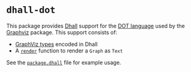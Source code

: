 # `dhall-dot`

This package provides [Dhall](https://dhall-lang.org/) support for the
[DOT language](https://graphviz.org/doc/info/lang.html) used by the
[Graphviz](https://graphviz.org/about/) package.  This support consists of:

* [GraphViz types](./types.dhall) encoded in Dhall
* A [`render`](./render.dhall) function to render a `Graph` as `Text`

See the [`package.dhall`](./package.dhall) file for example usage.
